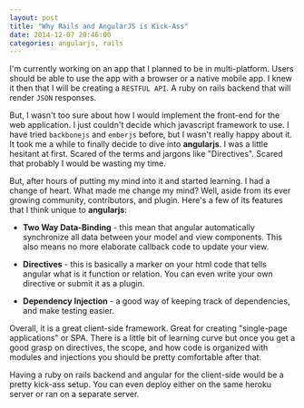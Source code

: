 ```yaml
---
layout: post
title: "Why Rails and AngularJS is Kick-Ass"
date: 2014-12-07 20:46:00
categories: angularjs, rails
---
```


I'm currently working on an app that I planned to be in multi-platform. Users should be able to use the app with a browser or a native mobile app. I knew it then that I will be creating a `RESTFUL API`. A ruby on rails backend that will render `JSON` responses.

But, I wasn't too sure about how I would implement the front-end for the web application. I just couldn't decide which javascript framework to use. I have tried `backbonejs` and `emberjs` before, but I wasn't really happy about it. It took me a while to finally decide to dive into **angularjs**. I was a little hesitant at first. Scared of the terms and jargons like "Directives". Scared that probably I would be wasting my time.

But, after hours of putting my mind into it and started learning. I had a change of heart. What made me change my mind?  Well, aside from its ever growing community, contributors, and plugin. Here's a few of its features that I think unique to **angularjs**:

+ **Two Way Data-Binding** - this mean that angular automatically synchronize all data between your model and view components. This also means no more elaborate callback code to update your view.

+ **Directives** - this is basically a marker on your html code that tells angular what is it function or relation. You can even write your own directive or submit it as a plugin.

+ **Dependency Injection** - a good way of keeping track of dependencies, and make testing easier.

Overall, it is a great client-side framework. Great for creating "single-page applications" or SPA.  There is a little bit of learning curve but once you get a good grasp on directives, the scope, and how code is organized with modules and injections you should be pretty comfortable after that.

Having a ruby on rails backend and angular for the client-side would be a pretty kick-ass setup. You can even deploy either on the same heroku server or ran on a separate server.
